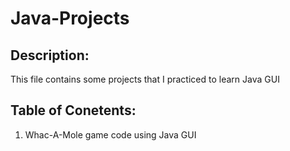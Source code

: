 # Java-Projects
## Description:
This file contains some projects that I practiced to learn Java GUI
## Table of Conetents:
1. Whac-A-Mole game code using Java GUI
